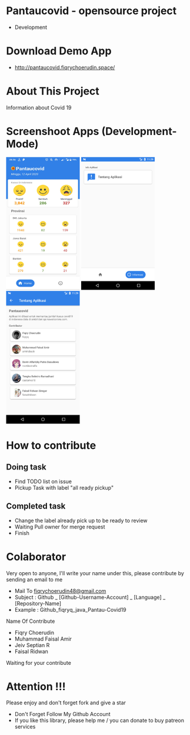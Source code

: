 # Pantaucovid - opensource project
- Development

# Download Demo App
- http://pantaucovid.fiqrychoerudin.space/

# About This Project
Information about Covid 19

# Screenshoot Apps (Development-Mode)
<span align="center"><img width="200px" height="360px" src="docs/images/ss_apps.jpg"></span>
<span align="center"><img width="200px" height="360px" src="docs/images/ss_about.png"></span>
<span align="center"><img width="200px" height="360px" src="docs/images/ss_contributor.png"></span>

# How to contribute
## Doing task
- Find TODO list on issue
- Pickup Task with label "all ready pickup"

## Completed task
- Change the label already pick up to be ready to review
- Waiting Pull owner for merge request
- Finish

# Colaborator
Very open to anyone, I'll write your name under this, please contribute by sending an email to me

- Mail To fiqrychoerudin48@gmail.com
- Subject : Github _ [Github-Username-Account] _ [Language] _ [Repository-Name]
- Example : Github_fiqryq_java_Pantau-Covid19

Name Of Contribute
- Fiqry Choerudin
- Muhammad Faisal Amir
- Jeiv Septian R
- Faisal Ridwan

Waiting for your contribute

# Attention !!!
Please enjoy and don't forget fork and give a star
- Don't Forget Follow My Github Account
- If you like this library, please help me / you can donate to buy patreon services